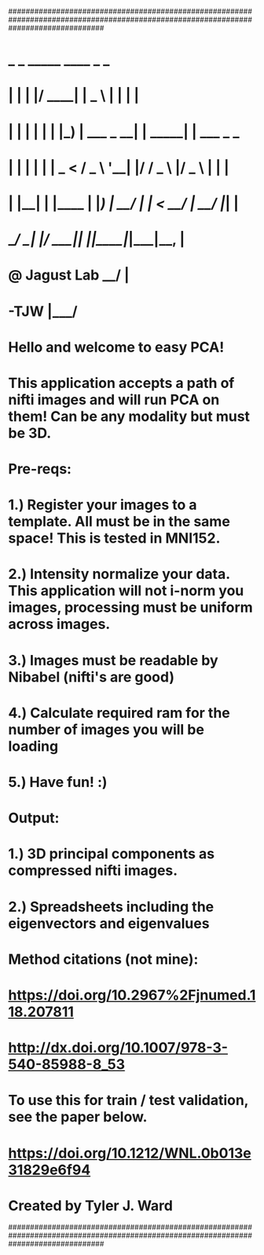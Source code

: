 ######################################################################################################################################
#   _    _  _____   ____            _        _            
#  | |  | |/ ____| |  _ \          | |      | |           
#  | |  | | |      | |_) | ___ _ __| | _____| | ___ _   _ 
#  | |  | | |      |  _ < / _ \ '__| |/ / _ \ |/ _ \ | | |
#  | |__| | |____  | |_) |  __/ |  |   <  __/ |  __/ |_| |
#   \____/ \_____| |____/ \___|_|  |_|\_\___|_|\___|\__, |  
#                                      @ Jagust Lab  __/ |
#                                             -TJW  |___/  
#  Hello and welcome to easy PCA!
#    
#  This application accepts a path of nifti images and will run PCA on them! Can be any modality but must be 3D. 
#  
#  Pre-reqs: 
#      1.) Register your images to a template. All must be in the same space! This is tested in MNI152.
#      2.) Intensity normalize your data. This application will not i-norm you images, processing must be uniform across images.
#      3.) Images must be readable by Nibabel (nifti's are good)
#      4.) Calculate required ram for the number of images you will be loading
#      5.) Have fun! :)
#  
#  Output:
#      1.) 3D principal components as compressed nifti images.
#      2.) Spreadsheets including the eigenvectors and eigenvalues 
#  
#  Method citations (not mine):
#      https://doi.org/10.2967%2Fjnumed.118.207811
#      http://dx.doi.org/10.1007/978-3-540-85988-8_53
#
#  To use this for train / test validation, see the paper below.
#     https://doi.org/10.1212/WNL.0b013e31829e6f94 
# 
#  Created by Tyler J. Ward
######################################################################################################################################
